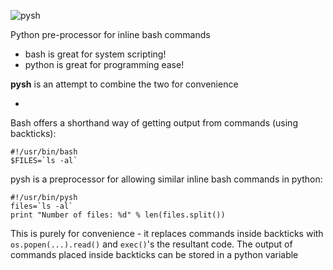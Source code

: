 ![pysh](http://www.forhadahmed.net/github/pysh-logo.png)

Python pre-processor for inline bash commands

* bash is great for system scripting! 
* python is great for programming ease!

**pysh** is an attempt to combine the two for convenience  

-

Bash offers a shorthand way of getting output from commands (using backticks):
    
    #!/usr/bin/bash
    $FILES=`ls -al`

pysh is a preprocessor for allowing similar inline bash commands in python:

    #!/usr/bin/pysh
    files=`ls -al`
    print "Number of files: %d" % len(files.split())
    
This is purely for convenience - it replaces commands inside backticks with
`os.popen(...).read()` and `exec()`'s the resultant code.  The output of commands
placed inside backticks can be stored in a python variable
